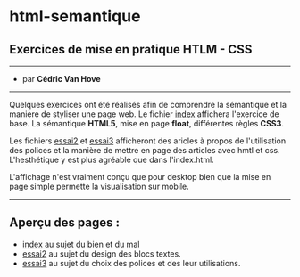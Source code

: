 # html-semantique
## Exercices de mise en pratique HTLM - CSS

------

- par __Cédric Van Hove__

------

Quelques exercices ont été réalisés afin de comprendre la sémantique et la manière de styliser une page web.
Le fichier [index](https://cevaho.github.io/html-semantique/) affichera l'exercice de base. La sémantique __HTML5__, mise en page __float__, différentes règles __CSS3__.


Les fichiers [essai2](https://cevaho.github.io/html-semantique/essai2.html) et [essai3](https://cevaho.github.io/html-semantique/essai3.html) afficheront des aricles à propos de l'utilisation des polices et la manière de mettre en page des articles avec hmtl et css. L'hesthétique y est plus agréable que dans l'index.html.

L'affichage n'est vraiment conçu que pour desktop bien que la mise en page simple permette la visualisation sur mobile.

------

## Aperçu des pages :

- [index](https://cevaho.github.io/html-semantique/) au sujet du bien et du mal
- [essai2](https://cevaho.github.io/html-semantique/essai2.html) au sujet du design des blocs textes.
- [essai3](https://cevaho.github.io/html-semantique/essai3.html) au sujet du choix des polices et des leur utilisations.

